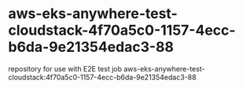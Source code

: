 # aws-eks-anywhere-test-cloudstack-4f70a5c0-1157-4ecc-b6da-9e21354edac3-88
repository for use with E2E test job aws-eks-anywhere-test-cloudstack:4f70a5c0-1157-4ecc-b6da-9e21354edac3-88
